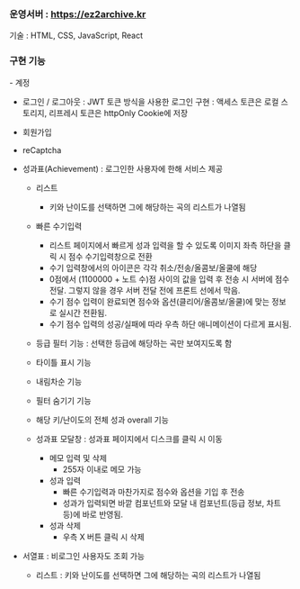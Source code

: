 ### 운영서버 : https://ez2archive.kr

기술 : HTML, CSS, JavaScript, React

<h3> 구현 기능 </h3>
- 계정

  - 로그인 / 로그아웃
    : JWT 토큰 방식을 사용한 로그인 구현
    : 액세스 토큰은 로컬 스토리지, 리프레시 토큰은 httpOnly Cookie에 저장
  - 회원가입
  - reCaptcha

- 성과표(Achievement)
  : 로그인한 사용자에 한해 서비스 제공

  - 리스트
    - 키와 난이도를 선택하면 그에 해당하는 곡의 리스트가 나열됨
  - 빠른 수기입력
    - 리스트 페이지에서 빠르게 성과 입력을 할 수 있도록 이미지 좌측 하단을 클릭 시 점수 수기입력창으로 전환
    - 수기 입력창에서의 아이콘은 각각 취소/전송/올콤보/올쿨에 해당
    - 0점에서 (1100000 + 노트 수)점 사이의 값을 입력 후 전송 시 서버에 점수 전달. 그렇지 않을 경우 서버 전달 전에 프론트 선에서 막음.
    - 수기 점수 입력이 완료되면 점수와 옵션(클리어/올콤보/올쿨)에 맞는 정보로 실시간 전환됨.
    - 수기 점수 입력의 성공/실패에 따라 우측 하단 애니메이션이 다르게 표시됨.
  - 등급 필터 기능
    : 선택한 등급에 해당하는 곡만 보여지도록 함
  - 타이틀 표시 기능
  - 내림차순 기능
  - 필터 숨기기 기능
  - 해당 키/난이도의 전체 성과 overall 기능

  - 성과표 모달창
    : 성과표 페이지에서 디스크를 클릭 시 이동
    - 메모 입력 및 삭제
      - 255자 이내로 메모 가능
    - 성과 입력
      - 빠른 수기입력과 마찬가지로 점수와 옵션을 기입 후 전송
      - 성과가 입력되면 바깥 컴포넌트와 모달 내 컴포넌트(등급 정보, 차트 등)에 바로 반영됨.
    - 성과 삭제
      - 우측 X 버튼 클릭 시 삭제

- 서열표
  : 비로그인 사용자도 조회 가능
  - 리스트
    : 키와 난이도를 선택하면 그에 해당하는 곡의 리스트가 나열됨
